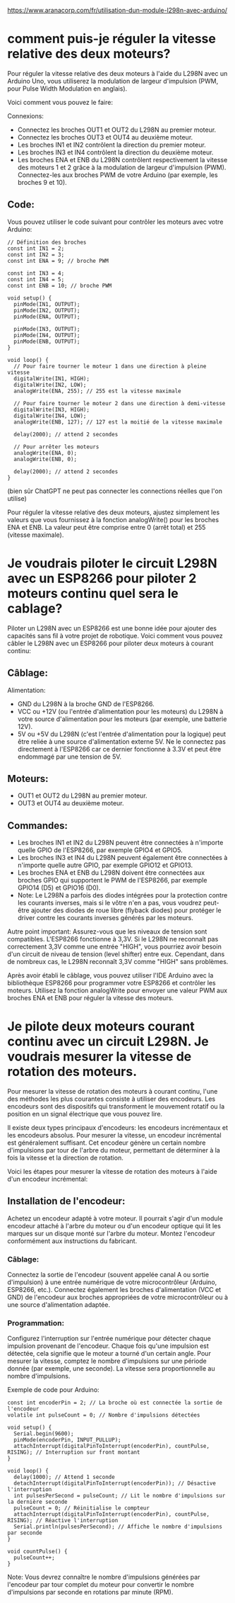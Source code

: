 

https://www.aranacorp.com/fr/utilisation-dun-module-l298n-avec-arduino/

# comment puis-je réguler la vitesse relative des deux moteurs?

Pour réguler la vitesse relative des deux moteurs à l'aide du L298N avec un Arduino Uno, vous utiliserez la modulation de largeur d'impulsion (PWM, pour Pulse Width Modulation en anglais).

Voici comment vous pouvez le faire:

Connexions:

* Connectez les broches OUT1 et OUT2 du L298N au premier moteur.
* Connectez les broches OUT3 et OUT4 au deuxième moteur.
* Les broches IN1 et IN2 contrôlent la direction du premier moteur.
* Les broches IN3 et IN4 contrôlent la direction du deuxième moteur.
* Les broches ENA et ENB du L298N contrôlent respectivement la vitesse des moteurs 1 et 2 grâce à la modulation de largeur d'impulsion (PWM). Connectez-les aux broches PWM de votre Arduino (par exemple, les broches 9 et 10).

##  Code:
Vous pouvez utiliser le code suivant pour contrôler les moteurs avec votre Arduino:

```
// Définition des broches
const int IN1 = 2;
const int IN2 = 3;
const int ENA = 9; // broche PWM

const int IN3 = 4;
const int IN4 = 5;
const int ENB = 10; // broche PWM

void setup() {
  pinMode(IN1, OUTPUT);
  pinMode(IN2, OUTPUT);
  pinMode(ENA, OUTPUT);

  pinMode(IN3, OUTPUT);
  pinMode(IN4, OUTPUT);
  pinMode(ENB, OUTPUT);
}

void loop() {
  // Pour faire tourner le moteur 1 dans une direction à pleine vitesse
  digitalWrite(IN1, HIGH);
  digitalWrite(IN2, LOW);
  analogWrite(ENA, 255); // 255 est la vitesse maximale

  // Pour faire tourner le moteur 2 dans une direction à demi-vitesse
  digitalWrite(IN3, HIGH);
  digitalWrite(IN4, LOW);
  analogWrite(ENB, 127); // 127 est la moitié de la vitesse maximale

  delay(2000); // attend 2 secondes

  // Pour arrêter les moteurs
  analogWrite(ENA, 0);
  analogWrite(ENB, 0);

  delay(2000); // attend 2 secondes
}
```

(bien sûr ChatGPT ne peut pas connecter les connections réelles que l'on utilise)

Pour réguler la vitesse relative des deux moteurs, ajustez simplement les valeurs que vous fournissez à la fonction analogWrite() pour les broches ENA et ENB. La valeur peut être comprise entre 0 (arrêt total) et 255 (vitesse maximale).

# Je voudrais piloter le circuit L298N avec un ESP8266 pour piloter 2 moteurs continu quel sera le cablage?

Piloter un L298N avec un ESP8266 est une bonne idée pour ajouter des capacités sans fil à votre projet de robotique. Voici comment vous pouvez câbler le L298N avec un ESP8266 pour piloter deux moteurs à courant continu:

##  Câblage:
Alimentation:

* GND du L298N à la broche GND de l'ESP8266.
* VCC ou +12V (ou l'entrée d'alimentation pour les moteurs) du L298N à votre source d'alimentation pour les moteurs (par exemple, une batterie 12V).
* 5V ou +5V du L298N (c'est l'entrée d'alimentation pour la logique) peut être reliée à une source d'alimentation externe 5V. Ne le connectez pas directement à l'ESP8266 car ce dernier fonctionne à 3.3V et peut être endommagé par une tension de 5V.

## Moteurs:
* OUT1 et OUT2 du L298N au premier moteur.
* OUT3 et OUT4 au deuxième moteur.

## Commandes:

* Les broches IN1 et IN2 du L298N peuvent être connectées à n'importe quelle GPIO de l'ESP8266, par exemple GPIO4 et GPIO5.
* Les broches IN3 et IN4 du L298N peuvent également être connectées à n'importe quelle autre GPIO, par exemple GPIO12 et GPIO13.
* Les broches ENA et ENB du L298N doivent être connectées aux broches GPIO qui supportent le PWM de l'ESP8266, par exemple GPIO14 (D5) et GPIO16 (D0).
* Note: Le L298N a parfois des diodes intégrées pour la protection contre les courants inverses, mais si le vôtre n'en a pas, vous voudrez peut-être ajouter des diodes de roue libre (flyback diodes) pour protéger le driver contre les courants inverses générés par les moteurs.

Autre point important: Assurez-vous que les niveaux de tension sont compatibles. L'ESP8266 fonctionne à 3,3V. Si le L298N ne reconnaît pas correctement 3,3V comme une entrée "HIGH", vous pourriez avoir besoin d'un circuit de niveau de tension (level shifter) entre eux. Cependant, dans de nombreux cas, le L298N reconnaît 3,3V comme "HIGH" sans problèmes.

Après avoir établi le câblage, vous pouvez utiliser l'IDE Arduino avec la bibliothèque ESP8266 pour programmer votre ESP8266 et contrôler les moteurs. Utilisez la fonction analogWrite pour envoyer une valeur PWM aux broches ENA et ENB pour réguler la vitesse des moteurs.

# Je pilote deux moteurs courant continu avec un circuit L298N. Je voudrais mesurer la vitesse de rotation des moteurs.

Pour mesurer la vitesse de rotation des moteurs à courant continu, l'une des méthodes les plus courantes consiste à utiliser des encodeurs. Les encodeurs sont des dispositifs qui transforment le mouvement rotatif ou la position en un signal électrique que vous pouvez lire.

Il existe deux types principaux d'encodeurs: les encodeurs incrémentaux et les encodeurs absolus. Pour mesurer la vitesse, un encodeur incrémental est généralement suffisant. Cet encodeur génère un certain nombre d'impulsions par tour de l'arbre du moteur, permettant de déterminer à la fois la vitesse et la direction de rotation.

Voici les étapes pour mesurer la vitesse de rotation des moteurs à l'aide d'un encodeur incrémental:

## Installation de l'encodeur:

Achetez un encodeur adapté à votre moteur. Il pourrait s'agir d'un module encodeur attaché à l'arbre du moteur ou d'un encodeur optique qui lit les marques sur un disque monté sur l'arbre du moteur.
Montez l'encodeur conformément aux instructions du fabricant.

### Câblage:
Connectez la sortie de l'encodeur (souvent appelée canal A ou sortie d'impulsion) à une entrée numérique de votre microcontrôleur (Arduino, ESP8266, etc.).
Connectez également les broches d'alimentation (VCC et GND) de l'encodeur aux broches appropriées de votre microcontrôleur ou à une source d'alimentation adaptée.
### Programmation:
Configurez l'interruption sur l'entrée numérique pour détecter chaque impulsion provenant de l'encodeur. Chaque fois qu'une impulsion est détectée, cela signifie que le moteur a tourné d'un certain angle.
Pour mesurer la vitesse, comptez le nombre d'impulsions sur une période donnée (par exemple, une seconde). La vitesse sera proportionnelle au nombre d'impulsions.

Exemple de code pour Arduino:

```
const int encoderPin = 2; // La broche où est connectée la sortie de l'encodeur
volatile int pulseCount = 0; // Nombre d'impulsions détectées

void setup() {
  Serial.begin(9600);
  pinMode(encoderPin, INPUT_PULLUP);
  attachInterrupt(digitalPinToInterrupt(encoderPin), countPulse, RISING); // Interruption sur front montant
}

void loop() {
  delay(1000); // Attend 1 seconde
  detachInterrupt(digitalPinToInterrupt(encoderPin)); // Désactive l'interruption
  int pulsesPerSecond = pulseCount; // Lit le nombre d'impulsions sur la dernière seconde
  pulseCount = 0; // Réinitialise le compteur
  attachInterrupt(digitalPinToInterrupt(encoderPin), countPulse, RISING); // Réactive l'interruption
  Serial.println(pulsesPerSecond); // Affiche le nombre d'impulsions par seconde
}

void countPulse() {
  pulseCount++;
}
```

Note: Vous devrez connaître le nombre d'impulsions générées par l'encodeur par tour complet du moteur pour convertir le nombre d'impulsions par seconde en rotations par minute (RPM).

